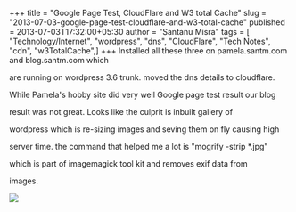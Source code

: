 +++
title = "Google Page Test, CloudFlare and W3 total Cache"
slug = "2013-07-03-google-page-test-cloudflare-and-w3-total-cache"
published = 2013-07-03T17:32:00+05:30
author = "Santanu Misra"
tags = [ "Technology/Internet", "wordpress", "dns", "CloudFlare", "Tech Notes", "cdn", "w3TotalCache",]
+++
Installed all these three on pamela.santm.com and blog.santm.com which
are running on wordpress 3.6 trunk. moved the dns details to cloudflare.
While Pamela's hobby site did very well Google page test result our blog
result was not great. Looks like the culprit is inbuilt gallery of
wordpress which is re-sizing images and seving them on fly causing high
server time. the command that helped me a lot is "mogrify -strip \*.jpg"
which is part of imagemagick tool kit and removes exif data from
images.  
  
  

[![](../images/thumbnails/2013-07-03-google-page-test-cloudflare-and-w3-total-cache-2013-07-03_1112.png)](../images/2013-07-03-google-page-test-cloudflare-and-w3-total-cache-2013-07-03_1112.png)
